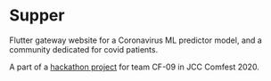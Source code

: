 # Supper

Flutter gateway website for a Coronavirus ML predictor model, and a community dedicated for covid patients.  

A part of a [hackathon project](https://github.com/arthtyagi/comfest-20) for team CF-09 in JCC Comfest 2020. 
